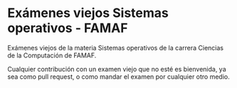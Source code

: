 # Exámenes viejos Sistemas operativos - FAMAF

Exámenes viejos de la materia Sistemas operativos de la carrera Ciencias de la Computación de FAMAF.

Cualquier contribución con un examen viejo que no esté es bienvenida, ya sea como pull request, o como mandar el examen por cualquier otro medio.


